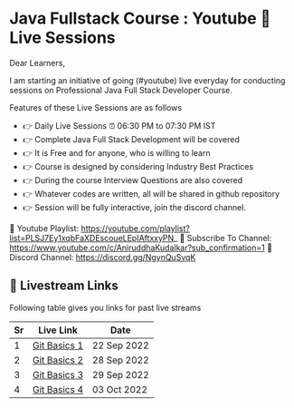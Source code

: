 # Java Fullstack Course : Youtube 🔴 Live Sessions

Dear Learners,

I am starting an initiative of going (#youtube) live everyday for conducting sessions on Professional Java Full Stack Developer Course.  

Features of these Live Sessions are as follows
- 👉 Daily Live Sessions ⏰ 06:30 PM to 07:30 PM IST
- 👉 Complete Java Full Stack Development will be covered
- 👉 It is Free and for anyone, who is willing to learn
- 👉 Course is designed by considering Industry Best Practices
- 👉 During the course Interview Questions are also covered
- 👉 Whatever codes are written, all will be shared in github repository 
- 👉 Session will be fully interactive, join the discord channel. 

🔗 Youtube Playlist: https://youtube.com/playlist?list=PLSJ7Ey1xqbFaXDEscoueLEpIAftxxyPN_
🔗 Subscribe To Channel: https://www.youtube.com/c/AniruddhaKudalkar?sub_confirmation=1
🔗 Discord Channel: https://discord.gg/NgynQuSvqK

## 🔴 Livestream Links

Following table gives you links for past live streams

| Sr | Live Link |Date |
| ------ | ------ | ------ |
|1| [Git Basics 1](https://youtu.be/wmXqtK3f9TU) | 22 Sep 2022 |
|2| [Git Basics 2](https://youtu.be/-9YQyClwbQA) | 28 Sep 2022 |
|3| [Git Basics 3](https://youtu.be/R1Xatu6t9Ew) | 29 Sep 2022 |
|4| [Git Basics 4](https://youtu.be/M94aiCgsFwI) | 03 Oct 2022 |
